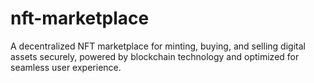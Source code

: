# nft-marketplace
A decentralized NFT marketplace for minting, buying, and selling digital assets securely, powered by blockchain technology and optimized for seamless user experience.
